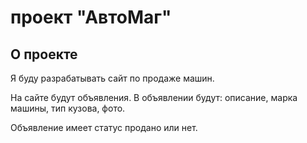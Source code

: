 # проект "АвтоМаг"

## О проекте

Я буду разрабатывать сайт по продаже машин.

На сайте будут объявления. В объявлении будут: описание, марка машины, тип кузова, фото.

Объявление имеет статус продано или нет.



